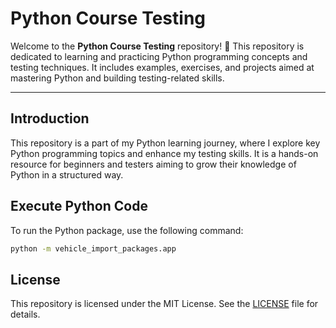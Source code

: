 # Python Course Testing

Welcome to the **Python Course Testing** repository! 🎉 This repository is dedicated to learning and practicing Python programming concepts and testing techniques. It includes examples, exercises, and projects aimed at mastering Python and building testing-related skills.

<!-- ## Table of Contents
1. [Introduction](#introduction)
2. [Repository Structure](#repository-structure)
3. [Getting Started](#getting-started)
4. [Prerequisites](#prerequisites)
5. [Learning Objectives](#learning-objectives)
6. [How to Contribute](#how-to-contribute)
7. [License](#license) -->

---

## Introduction
This repository is a part of my Python learning journey, where I explore key Python programming topics and enhance my testing skills. It is a hands-on resource for beginners and testers aiming to grow their knowledge of Python in a structured way.

<!-- ## Repository Structure
The repository is organized into the following sections:

```
Python_Course_Testing/
│
├── Basics/
│   ├── variables.py
│   ├── data_types.py
│   ├── control_statements.py
│   └── functions.py
│
├── Intermediate/
│   ├── file_handling.py
│   ├── exception_handling.py
│   ├── classes_and_objects.py
│   └── modules_and_packages.py
│
├── Testing/
│   ├── unit_testing/
│   │   ├── test_examples.py
│   │   └── mock_tests.py
│   ├── pytest_examples/
│   │   ├── test_pytest_demo.py
│   │   └── fixtures_demo.py
│   └── coverage/
│       ├── coverage_basics.md
│       └── examples/
│
├── README.md
└── LICENSE
```

- **Basics**: Fundamental Python concepts.
- **Intermediate**: Covers more advanced topics like exception handling, OOP, and modules.
- **Testing**: Focuses on Python testing frameworks like `unittest` and `pytest`.

## Getting Started
Follow these steps to get started with this repository:

1. Clone the repository:
   ```bash
   git clone https://github.com/srinivasskc/Python_Course_Testing.git
   cd Python_Course_Testing
   ```

2. Create a virtual environment:
   ```bash
   python -m venv venv
   source venv/bin/activate   # On Windows, use `venv\Scripts\activate`
   ```

3. Install required packages:
   ```bash
   pip install -r requirements.txt
   ```

4. Start exploring the code in the relevant directories!

## Prerequisites
To effectively use this repository, ensure you have the following:

- **Python 3.10+** installed.
- Basic understanding of Python programming.
- Familiarity with testing concepts (optional but helpful).

## Learning Objectives
By using this repository, you will:

- Master Python basics and intermediate topics.
- Understand file handling, exception handling, and OOP principles.
- Learn testing concepts using `unittest` and `pytest`.
- Explore code coverage and test automation.

## How to Contribute
Contributions are welcome! To contribute:

1. Fork the repository.
2. Create a new branch:
   ```bash
   git checkout -b feature/your-feature-name
   ```
3. Commit your changes:
   ```bash
   git commit -m "Add your message here"
   ```
4. Push to your branch:
   ```bash
   git push origin feature/your-feature-name
   ```
5. Submit a pull request. -->


## Execute Python Code

To run the Python package, use the following command:
```bash
python -m vehicle_import_packages.app
```



## License
This repository is licensed under the MIT License. See the [LICENSE](LICENSE) file for details.

